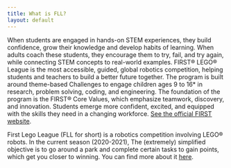 ```yaml
---
title: What is FLL?
layout: default
---
```


When students are engaged in hands-on STEM experiences, they build confidence, grow their knowledge and develop habits of learning. When adults coach these students, they encourage them to try, fail, and try again, while connecting STEM concepts to real-world examples. FIRST® LEGO® League is the most accessible, guided, global robotics competition, helping students and teachers to build a better future together. The program is built around theme-based Challenges to engage children ages 9 to 16* in research, problem solving, coding, and engineering. The foundation of the program is the FIRST® Core Values, which emphasize teamwork, discovery, and innovation. Students emerge more confident, excited, and equipped with the skills they need in a changing workforce. [See the official FIRST website](https://www.firstinspires.org/robotics/fll/what-is-first-lego-league).

<!-- Dear future people, if you read this and the season years are wrong, update them please! -->
First Lego League (FLL for short) is a robotics competition involving LEGO® robots. In the current season (2020-2021), The (extremely) simplified objective is to go around a park and complete certain tasks to gain points, which get you closer to winning. You can find more about it [here](https://www.firstinspires.org/robotics/fll/).
